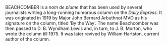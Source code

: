 BEACHCOMBER is a _nom de plume_ that has been used by several journalists writing a long-running humorous column on the _Daily Express_. It was originated in 1919 by Major John Bernard Arbuthnot MVO as his signature on the column, titled ‘By the Way’. The name Beachcomber was then passed to D. B. Wyndham Lewis and, in turn, to J. B. Morton, who wrote the column till 1975. It was later revived by William Hartston, current author of the column.
